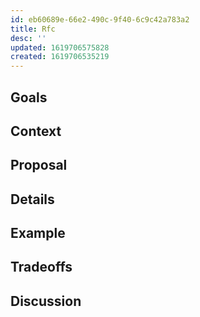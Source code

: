 ```yaml
---
id: eb60689e-66e2-490c-9f40-6c9c42a783a2
title: Rfc
desc: ''
updated: 1619706575828
created: 1619706535219
---
```




## Goals

## Context

## Proposal

## Details

## Example

## Tradeoffs

## Discussion